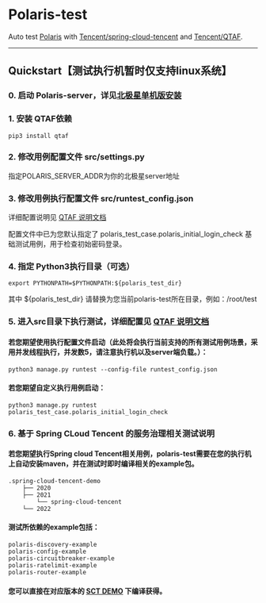 # Polaris-test

Auto test [Polaris](https://github.com/polarismesh/polaris)
with [Tencent/spring-cloud-tencent](https://github.com/Tencent/spring-cloud-tencent.git)
and [Tencent/QTAF](https://github.com/Tencent/QTAF.git).

---

## Quickstart【测试执行机暂时仅支持linux系统】

### 0. 启动 Polaris-server，详见[北极星单机版安装](https://polarismesh.cn/zh/doc/%E5%BF%AB%E9%80%9F%E5%85%A5%E9%97%A8/%E5%AE%89%E8%A3%85%E6%9C%8D%E5%8A%A1%E7%AB%AF/%E5%AE%89%E8%A3%85%E5%8D%95%E6%9C%BA%E7%89%88.html#%E5%8D%95%E6%9C%BA%E7%89%88%E5%AE%89%E8%A3%85)

### 1. 安装 QTAF依赖

    pip3 install qtaf

### 2. 修改用例配置文件 src/settings.py

指定POLARIS_SERVER_ADDR为你的北极星server地址

### 3. 修改用例执行配置文件 src/runtest_config.json

详细配置说明见 [QTAF 说明文档](https://qta-testbase.readthedocs.io/zh/latest/testrun.html#section-12)

配置文件中已为您默认指定了 polaris_test_case.polaris_initial_login_check 基础测试用例，用于检查初始密码登录。


### 4. 指定 Python3执行目录（可选）

    export PYTHONPATH=$PYTHONPATH:${polaris_test_dir}

其中 ${polaris_test_dir} 请替换为您当前polaris-test所在目录，例如：/root/test

### 5. 进入src目录下执行测试，详细配置见 [QTAF 说明文档](https://qta-testbase.readthedocs.io/zh/latest/testrun.html#)


#### 若您期望使用执行配置文件启动（此处将会执行当前支持的所有测试用例场景，采用并发线程执行，并发数5，请注意执行机以及server端负载。）：

    python3 manage.py runtest --config-file runtest_config.json


#### 若您期望自定义执行用例启动：

    python3 manage.py runtest polaris_test_case.polaris_initial_login_check

### 6. 基于 Spring CLoud Tencent 的服务治理相关测试说明
#### 若您期望执行Spring cloud Tencent相关用例，polaris-test需要在您的执行机上自动安装maven，并在测试时即时编译相关的example包。
    
    .spring-cloud-tencent-demo
        ├── 2020
        ├── 2021
            └── spring-cloud-tencent
        └── 2022

#### 测试所依赖的example包括：

    polaris-discovery-example
    polaris-config-example
    polaris-circuitbreaker-example
    polaris-ratelimit-example
    polaris-router-example

#### 您可以直接在对应版本的 [SCT DEMO](https://github.com/Tencent/spring-cloud-tencent/tree/2021.0/spring-cloud-tencent-examples) 下编译获得。

